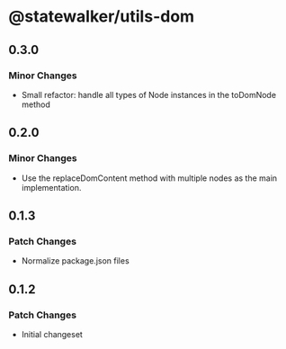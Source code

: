 # @statewalker/utils-dom

## 0.3.0

### Minor Changes

- Small refactor: handle all types of Node instances in the toDomNode method

## 0.2.0

### Minor Changes

- Use the replaceDomContent method with multiple nodes as the main implementation.

## 0.1.3

### Patch Changes

- Normalize package.json files

## 0.1.2

### Patch Changes

- Initial changeset
